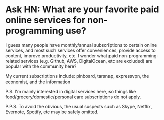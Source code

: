 # Ask HN: What are your favorite paid online services for non-programming use?

I guess many people have monthly&#x2F;annual subscriptions to certain online services, and most such services offer conveniences, provide access to content, improve productivity, etc. I wonder what paid non-programming-related services (e.g. Github, AWS, DigitalOcean, etc are excluded) are popular with the community here?<p>My current subscriptions include: pinboard, tarsnap, expressvpn, the economist, and the information<p>P.S. I&#x27;m mainly interested in digital services here, so things like food&#x2F;grocery&#x2F;domestic&#x2F;personal care subscriptions do not apply.<p>P.P.S. To avoid the obvious, the usual suspects such as Skype, Netflix, Evernote, Spotify, etc may be safely omitted.
